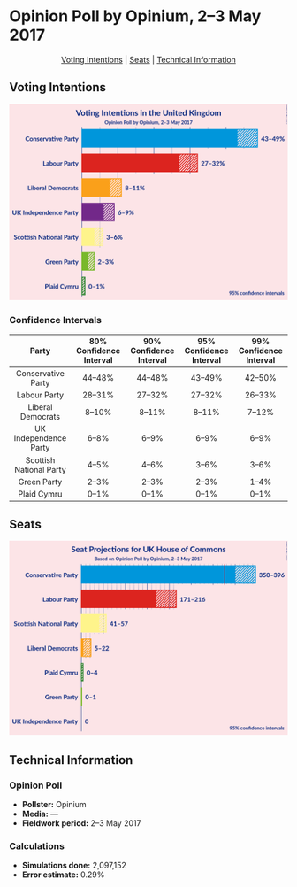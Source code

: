 # Opinion Poll by Opinium, 2–3 May 2017

<p align="center"><a href="#voting-intentions">Voting Intentions</a> | <a href="#seats">Seats</a> | <a href="#technical-information">Technical Information</a></p>

## Voting Intentions

![Graph with voting intentions not yet produced](2017-05-03-Opinium.png "Voting Intentions")

### Confidence Intervals

| Party | 80% Confidence Interval | 90% Confidence Interval | 95% Confidence Interval | 99% Confidence Interval |
|:-----:|:-----------------------:|:-----------------------:|:-----------------------:|:-----------------------:|
| Conservative Party | 44–48% |44–48% |43–49% |42–50% |
| Labour Party | 28–31% |27–32% |27–32% |26–33% |
| Liberal Democrats | 8–10% |8–11% |8–11% |7–12% |
| UK Independence Party | 6–8% |6–9% |6–9% |6–9% |
| Scottish National Party | 4–5% |4–6% |3–6% |3–6% |
| Green Party | 2–3% |2–3% |2–3% |1–4% |
| Plaid Cymru | 0–1% |0–1% |0–1% |0–1% |

## Seats

![Graph with seats not yet produced](2017-05-03-Opinium-seats.png "Seats")

## Technical Information

### Opinion Poll

+ **Pollster:** Opinium
+ **Media:** —
+ **Fieldwork period:** 2–3 May 2017

### Calculations

+ **Simulations done:** 2,097,152
+ **Error estimate:** 0.29%

